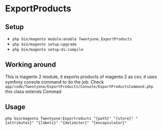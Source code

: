 ExportProducts
===

Setup
---
* ```php bin/magento module:enable Twentyone_ExportProducts```
* ```php bin/magento setup:upgrade```
* ```php bin/magento setup:di:compile```

Working around
---
This is magento 2 module, it exports products of magento 2 as csv, it uses symfony console command to do the job.
Check ```app/code/Twentyone/ExportProducts/Console/ExportProductsCommand.php```
 this class extends Commad
 
Usage
---
```php bin/magento Twentyone:Exportroducts "{path}" "{store}" "{attributes}" "{labels}" "{delimiter}" "{encapsulator}"```
 